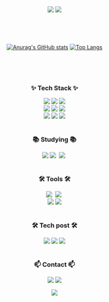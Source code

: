 <!--타이틀 부분-->
<div align="center">
  <img src="https://capsule-render.vercel.app/api?type=waving&color=gradient&customColorList=18&height=150&section=header" />

  <img src="https://capsule-render.vercel.app/api?type=venom&color=B2B4D3&text=백엔드%20개발자%20최지율입니다&fontSize=40&animation=fadeIn&fontColor=282A36&height=150&section=header&desc=협업이%20즐거운&descSize=30&descAlign=20&descAlignY=15" />
  
</div>

<br/><br/><br/>

<div align="center">

  [![Anurag's GitHub stats](https://github-readme-stats.vercel.app/api?username=beatmejy&line_height=32&hide=contribs&show_icons=true&rank_icon=github&theme=dracula)](https://github.com/anuraghazra/github-readme-stats) [![Top Langs](https://github-readme-stats.vercel.app/api/top-langs/?username=beatmejy&hide=css&&langs_count=3&theme=dracula)](https://github.com/anuraghazra/github-readme-stats)
  
</div>
<br/><br/><br/>

<!--내용 부분-->
<h3 align="center">✨ Tech Stack ✨</h3>
<div align="center">
  <img src="https://img.shields.io/badge/java 17-007396?style=for-the-badge&logo=openjdk&logoColor=ffffff" />
  <img src="https://img.shields.io/badge/Spring boot 3-6DB33F?style=for-the-badge&logo=MySQL&logoColor=white">
  <img src="https://img.shields.io/badge/JUnit5-25A162?style=for-the-badge&logo=JUnit5&logoColor=white">
</div>

<div align="center">
  <img src="https://img.shields.io/badge/MySQL-4479A1?style=for-the-badge&logo=MySQL&logoColor=white">
  <img src="https://img.shields.io/badge/PostgreSQL-4169E1?style=for-the-badge&logo=PostgreSQL&logoColor=white"/>
  <img src="https://img.shields.io/badge/Redis-DC382D?style=for-the-badge&logo=Redis&logoColor=white"> 
</div>

<div align="center">
  <img src="https://img.shields.io/badge/RabbitMQ-FF6600?style=for-the-badge&logo=RabbitMQ&logoColor=white">
  <img src="https://img.shields.io/badge/docker-%230db7ed.svg?style=for-the-badge&logo=docker&logoColor=white">
  <img src="https://img.shields.io/badge/linux-FCC624?style=for-the-badge&logo=linux&logoColor=black">
</div>

<br/>

<h3 align="center">📚 Studying 📚</h3>
<div align="center">
    <img src="https://img.shields.io/badge/mongoDB-47A248?style=for-the-badge&logo=MongoDB&logoColor=white">
  <img src="https://img.shields.io/badge/typescript-007ACC.svg?style=for-the-badge&logo=typescript&logoColor=white" />&nbsp
  <img src="https://img.shields.io/badge/react-20232a.svg?style=for-the-badge&logo=react&logoColor=61DAFB" />&nbsp
</div>

<br/>

<h3 align="center">🛠 Tools 🛠</h3>
<div align="center">
  <img src="https://img.shields.io/badge/git-F05033.svg?style=for-the-badge&logo=git&logoColor=white" />&nbsp
  <img src="https://img.shields.io/badge/github-181717.svg?style=for-the-badge&logo=github&logoColor=white" />&nbsp
</div>

<div align="center">
  <img src="https://img.shields.io/badge/jira-%230A0FFF.svg?style=for-the-badge&logo=jira&logoColor=white">
  <img src="https://img.shields.io/badge/Slack-4A154B?style=for-the-badge&logo=slack&logoColor=white"> 
</div>

<br/>

<h3 align="center">🛠 Tech post 🛠</h3>
<div align="center">
  <a href="https://beatmejy.tistory.com"><img src="https://img.shields.io/badge/tech blog-FD5747?style=for-the-badge&logo=telegraph&logoColor=white" /></a>
  <a href="https://jiyoul.gitbook.io/keyword_study"><img src="https://img.shields.io/badge/keyword study-000000?style=for-the-badge&logo=gitbook&logoColor=white" /></a>
  <a href="https://growth-with-retrospection.tistory.com/search/Youl"><img src="https://img.shields.io/badge/weekly retrospective-26375A?style=for-the-badge&logo=telegraph&logoColor=white" /></a>
</div>

<br/>

<h3 align="center">📫 Contact 📫</h3>
<div align="center">
  
  <a href="https://www.linkedin.com/in/%EC%A7%80%EC%9C%A8-%EC%B5%9C-3472b3283/"><img src="https://img.shields.io/badge/-Linked In-blue?style=for-the-badge&logo=Linkedin&logoColor=white" /></a>
  <img src="https://img.shields.io/badge/beatmejy@gmail.com-D14836?style=for-the-badge&logo=gmail&logoColor=white"/>
</div>

<div align="center">
  
  <img src="https://capsule-render.vercel.app/api?type=waving&color=gradient&customColorList=22&height=150&section=footer" />

</div>

